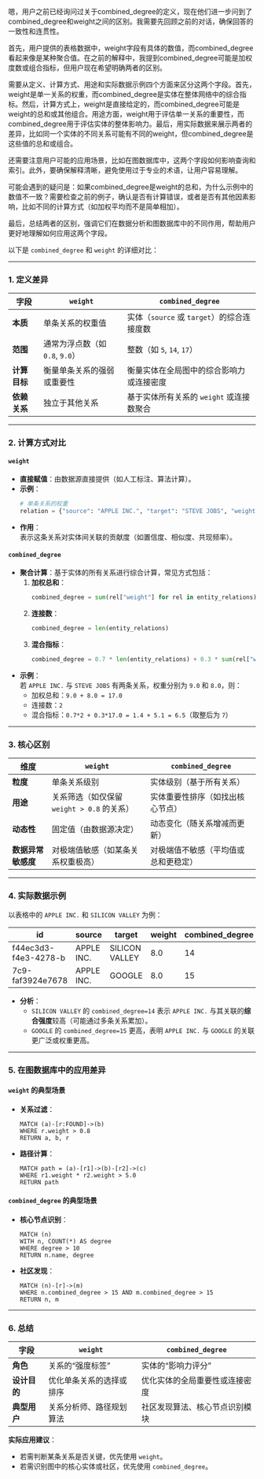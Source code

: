嗯，用户之前已经询问过关于combined_degree的定义，现在他们进一步问到了combined_degree和weight之间的区别。我需要先回顾之前的对话，确保回答的一致性和连贯性。

首先，用户提供的表格数据中，weight字段有具体的数值，而combined_degree看起来像是某种聚合值。在之前的解释中，我提到combined_degree可能是加权度数或组合指标，但用户现在希望明确两者的区别。

需要从定义、计算方式、用途和实际数据示例四个方面来区分这两个字段。首先，weight是单一关系的权重，而combined_degree是实体在整体网络中的综合指标。然后，计算方式上，weight是直接给定的，而combined_degree可能是weight的总和或其他组合。用途方面，weight用于评估单一关系的重要性，而combined_degree用于评估实体的整体影响力。最后，用实际数据来展示两者的差异，比如同一个实体的不同关系可能有不同的weight，但combined_degree是这些值的总和或组合。

还需要注意用户可能的应用场景，比如在图数据库中，这两个字段如何影响查询和索引。此外，要确保解释清晰，避免使用过于专业的术语，让用户容易理解。

可能会遇到的疑问是：如果combined_degree是weight的总和，为什么示例中的数值不一致？需要检查之前的例子，确认是否有计算错误，或者是否有其他因素影响，比如不同的计算方式（如加权平均而不是简单相加）。

最后，总结两者的区别，强调它们在数据分析和图数据库中的不同作用，帮助用户更好地理解如何应用这两个字段。


以下是 `combined_degree` 和 `weight` 的详细对比：

---

### **1. 定义差异**
| **字段**          | **`weight`**                     | **`combined_degree`**                     |
|--------------------|-----------------------------------|--------------------------------------------|
| **本质**           | 单条关系的权重值                  | 实体（`source` 或 `target`）的综合连接度数   |
| **范围**           | 通常为浮点数（如 `0.8`, `9.0`）     | 整数（如 `5`, `14`, `17`）                  |
| **计算目标**       | 衡量单条关系的强弱或重要性        | 衡量实体在全局图中的综合影响力或连接密度    |
| **依赖关系**       | 独立于其他关系                    | 基于实体所有关系的 `weight` 或连接数聚合     |

---

### **2. 计算方式对比**
#### **`weight`**
- **直接赋值**：由数据源直接提供（如人工标注、算法计算）。
- **示例**：  
  ```python
  # 单条关系的权重
  relation = {"source": "APPLE INC.", "target": "STEVE JOBS", "weight": 9.0}
  ```
- **作用**：  
  表示这条关系对实体间关联的贡献度（如置信度、相似度、共现频率）。

#### **`combined_degree`**
- **聚合计算**：基于实体的所有关系进行综合计算，常见方式包括：
  1. **加权总和**：  
     ```python
     combined_degree = sum(rel["weight"] for rel in entity_relations)
     ```
  2. **连接数**：  
     ```python
     combined_degree = len(entity_relations)
     ```
  3. **混合指标**：  
     ```python
     combined_degree = 0.7 * len(entity_relations) + 0.3 * sum(rel["weight"])
     ```
- **示例**：  
  若 `APPLE INC.` 与 `STEVE JOBS` 有两条关系，权重分别为 `9.0` 和 `8.0`，则：  
  - 加权总和：`9.0 + 8.0 = 17.0`  
  - 连接数：`2`  
  - 混合指标：`0.7*2 + 0.3*17.0 = 1.4 + 5.1 = 6.5`（取整后为 `7`）

---

### **3. 核心区别**
| **维度**           | **`weight`**                     | **`combined_degree`**                     |
|--------------------|-----------------------------------|--------------------------------------------|
| **粒度**           | 单条关系级别                      | 实体级别（基于所有关系）                  |
| **用途**           | 关系筛选（如仅保留 `weight > 0.8` 的关系） | 实体重要性排序（如找出核心节点）          |
| **动态性**         | 固定值（由数据源决定）              | 动态变化（随关系增减而更新）              |
| **数据异常敏感度** | 对极端值敏感（如某条关系权重极高）  | 对极端值不敏感（平均值或总和更稳定）      |

---

### **4. 实际数据示例**
以表格中的 `APPLE INC.` 和 `SILICON VALLEY` 为例：

| id                  | source         | target              | weight | combined_degree |
|---------------------|----------------|----------------------|--------|------------------|
| f44ec3d3-f4e3-4278-b | APPLE INC.     | SILICON VALLEY       | 8.0    | 14               |
| 7c9-faf3924e7678     | APPLE INC.     | GOOGLE               | 8.0    | 15               |

- **分析**：  
  - `SILICON VALLEY` 的 `combined_degree=14` 表示 `APPLE INC.` 与其关联的**综合强度**较高（可能通过多条关系累加）。
  - `GOOGLE` 的 `combined_degree=15` 更高，表明 `APPLE INC.` 与 `GOOGLE` 的关联更广泛或权重更高。

---

### **5. 在图数据库中的应用差异**
#### **`weight` 的典型场景**
- **关系过滤**：  
  ```cypher
  MATCH (a)-[r:FOUND]->(b)
  WHERE r.weight > 0.8
  RETURN a, b, r
  ```
- **路径计算**：  
  ```cypher
  MATCH path = (a)-[r1]->(b)-[r2]->(c)
  WHERE r1.weight * r2.weight > 5.0
  RETURN path
  ```

#### **`combined_degree` 的典型场景**
- **核心节点识别**：  
  ```cypher
  MATCH (n)
  WITH n, COUNT(*) AS degree
  WHERE degree > 10
  RETURN n.name, degree
  ```
- **社区发现**：  
  ```cypher
  MATCH (n)-[r]->(m)
  WHERE n.combined_degree > 15 AND m.combined_degree > 15
  RETURN n, m
  ```

---

### **6. 总结**
| **字段**          | **`weight`**                     | **`combined_degree`**                     |
|--------------------|-----------------------------------|--------------------------------------------|
| **角色**           | 关系的“强度标签”                  | 实体的“影响力评分”                        |
| **设计目的**       | 优化单条关系的选择或排序          | 优化实体的全局重要性或连接密度            |
| **典型用户**       | 关系分析师、路径规划算法            | 社区发现算法、核心节点识别模块              |

**实际应用建议**：  
- 若需判断某条关系是否关键，优先使用 `weight`。  
- 若需识别图中的核心实体或社区，优先使用 `combined_degree`。
